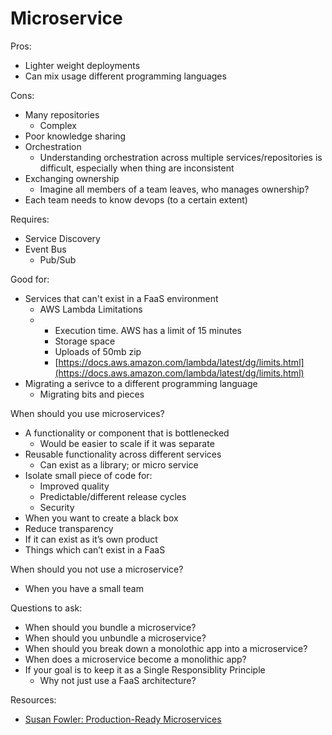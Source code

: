 # Microservice

Pros:

* Lighter weight deployments
* Can mix usage different programming languages

Cons:

* Many repositories
  * Complex
* Poor knowledge sharing
* Orchestration
  * Understanding orchestration across multiple services/repositories is difficult, especially when thing are inconsistent
* Exchanging ownership
  * Imagine all members of a team leaves, who manages ownership?
* Each team needs to know devops \(to a certain extent\)

Requires:

* Service Discovery
* Event Bus
  * Pub/Sub

Good for:

* Services that can't exist in a FaaS environment
  * AWS Lambda Limitations
  * * Execution time. AWS has a limit of 15 minutes
    * Storage space
    * Uploads of 50mb zip
    * [https://docs.aws.amazon.com/lambda/latest/dg/limits.html](https://docs.aws.amazon.com/lambda/latest/dg/limits.html)
* Migrating a serivce to a different programming language
  * Migrating bits and pieces

When should you use microservices?

* A functionality or component that is bottlenecked
  * Would be easier to scale if it was separate
* Reusable functionality across different services
  * Can exist as a library; or micro service
* Isolate small piece of code for:
  * Improved quality
  * Predictable/different release cycles
  * Security
* When you want to create a black box
* Reduce transparency
* If it can exist as it’s own product
* Things which can’t exist in a FaaS

When should you not use a microservice?

* When you have a small team

Questions to ask:

* When should you bundle a microservice?
* When should you unbundle a microservice?
* When should you break down a monolothic app into a microservice?
* When does a microservice become a monolithic app?
* If your goal is to keep it as a Single Responsiblity Principle
  * Why not just use a FaaS architecture?

Resources:

* [Susan Fowler: Production-Ready Microservices](https://amzn.to/2tdH6OA)

